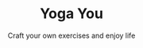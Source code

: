 <h1 align="center">
    <strong>Yoga You</strong>
</h1>

<p align="center">
    Craft your own exercises and enjoy life
</p>
